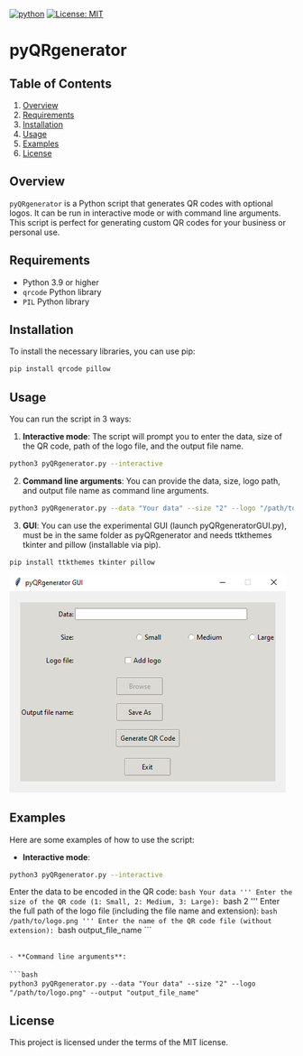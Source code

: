 [![python](https://img.shields.io/badge/Python-3.9-3776AB.svg?style=flat&logo=python&logoColor=white)](https://www.python.org)  [![License: MIT](https://img.shields.io/badge/License-MIT-yellow.svg)](https://opensource.org/licenses/MIT)

# pyQRgenerator

## Table of Contents
1. [Overview](overview)
2. [Requirements](requirements)
3. [Installation](installation)
4. [Usage](usage)
5. [Examples](examples)
6. [License](license)

## Overview <a name="overview"></a>
`pyQRgenerator` is a Python script that generates QR codes with optional logos. It can be run in interactive mode or with command line arguments. This script is perfect for generating custom QR codes for your business or personal use.

## Requirements <a name="requirements"></a>
- Python 3.9 or higher
- `qrcode` Python library
- `PIL` Python library

## Installation <a name="installation"></a>
To install the necessary libraries, you can use pip:

```bash
pip install qrcode pillow
```

## Usage <a name="usage"></a>
You can run the script in 3 ways:

1. **Interactive mode**: The script will prompt you to enter the data, size of the QR code, path of the logo file, and the output file name.

```bash
python3 pyQRgenerator.py --interactive
```

2. **Command line arguments**: You can provide the data, size, logo path, and output file name as command line arguments.

```bash
python3 pyQRgenerator.py --data "Your data" --size "2" --logo "/path/to/logo.png" --output "output_file_name"
```

3. **GUI**: You can use the experimental GUI (launch pyQRgeneratorGUI.py), must be in the same folder as pyQRgenerator and needs ttkthemes tkinter and pillow  (installable via pip).

```bash
pip install ttkthemes tkinter pillow
```
![GUI ScreenShot](https://github.com/F3de420/pyQRgenerator/blob/0.2/pyQRgeneratorGUI.png)

## Examples <a name="examples"></a>
Here are some examples of how to use the script:

- **Interactive mode**:

```bash
python3 pyQRgenerator.py --interactive
```
Enter the data to be encoded in the QR code: ```bash Your data '''
Enter the size of the QR code (1: Small, 2: Medium, 3: Large): ```bash 2 '''
Enter the full path of the logo file (including the file name and extension): ```bash /path/to/logo.png '''
Enter the name of the QR code file (without extension): ```bash output_file_name ```
```

- **Command line arguments**:

```bash
python3 pyQRgenerator.py --data "Your data" --size "2" --logo "/path/to/logo.png" --output "output_file_name"
```

## License <a name="license"></a>
This project is licensed under the terms of the MIT license.
